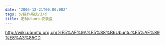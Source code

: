 ```yaml
---
date: "2006-12-21T00:00:00Z"
tags: b/操作系统/3/d
title: 定制ubuntu安装盘
---
```


http://wiki.ubuntu.org.cn/%E5%AE%9A%E5%88%B6Ubuntu%E5%AE%89%E8%A3%85CD

